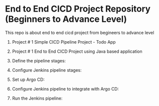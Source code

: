 
# End to End CICD Project Repository (Beginners to Advance Level)

This repo is about end to end cicd project from begineers to advance level 

1. Project # 1 Simple CICD Pipeline Project - Todo App

2. Project # 1 End to End CICD Project using Java based application 

3. Define the pipeline stages:

4. Configure Jenkins pipeline stages:

5. Set up Argo CD:

6. Configure Jenkins pipeline to integrate with Argo CD:

7. Run the Jenkins pipeline:
    
